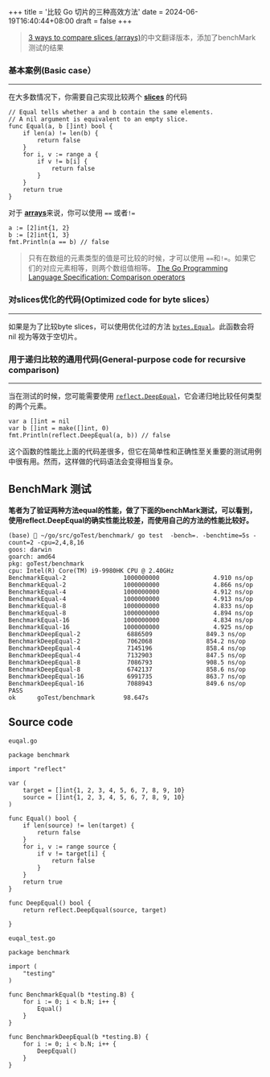 +++
title = '比较 Go 切片的三种高效方法'
date = 2024-06-19T16:40:44+08:00
draft = false
+++

> [3 ways to compare slices (arrays)](https://yourbasic.org/golang/compare-slices/)的中文翻译版本，添加了benchMark 测试的结果



### 基本案例(Basic case）
----------

在大多数情况下，你需要自己实现比较两个 [**slices**](https://yourbasic.org/golang/slices-explained/) 的代码

```Golang
// Equal tells whether a and b contain the same elements.
// A nil argument is equivalent to an empty slice.
func Equal(a, b []int) bool {
    if len(a) != len(b) {
        return false
    }
    for i, v := range a {
        if v != b[i] {
            return false
        }
    }
    return true
}
```

对于  [**arrays**](https://yourbasic.org/golang/slices-explained/)来说，你可以使用  `==` 或者`!=`

```
a := [2]int{1, 2}
b := [2]int{1, 3}
fmt.Println(a == b) // false
```

>只有在数组的元素类型的值是可比较的时候，才可以使用 `==`和`!=`。如果它们的对应元素相等，则两个数组值相等。
[The Go Programming Language Specification: Comparison operators](https://golang.org/ref/spec#Comparison_operators)

### 对slices优化的代码(Optimized code for byte slices）
------------------------------

如果是为了比较byte slices，可以使用优化过的方法 [`bytes.Equal`](https://golang.org/pkg/bytes/#Equal)。此函数会将 nil 视为等效于空切片。

### 用于递归比较的通用代码(General-purpose code for recursive comparison)
---------------------------------------------

当在测试的时候，您可能需要使用 [`reflect.DeepEqual`](https://golang.org/pkg/reflect/#DeepEqual)，它会递归地比较任何类型的两个元素。

```
var a []int = nil
var b []int = make([]int, 0)
fmt.Println(reflect.DeepEqual(a, b)) // false
```

这个函数的性能比上面的代码差很多，但它在简单性和正确性至关重要的测试用例中很有用。然而，这样做的代码语法会变得相当复杂。

BenchMark 测试
----------

**笔者为了验证两种方法equal的性能，做了下面的benchMark测试，可以看到，使用reflect.DeepEqual的确实性能比较差，而使用自己的方法的性能比较好。**
```
(base)  ~/go/src/goTest/benchmark/ go test  -bench=. -benchtime=5s -count=2 -cpu=2,4,8,16
goos: darwin
goarch: amd64
pkg: goTest/benchmark
cpu: Intel(R) Core(TM) i9-9980HK CPU @ 2.40GHz
BenchmarkEqual-2                1000000000               4.910 ns/op
BenchmarkEqual-2                1000000000               4.866 ns/op
BenchmarkEqual-4                1000000000               4.912 ns/op
BenchmarkEqual-4                1000000000               4.913 ns/op
BenchmarkEqual-8                1000000000               4.833 ns/op
BenchmarkEqual-8                1000000000               4.894 ns/op
BenchmarkEqual-16               1000000000               4.834 ns/op
BenchmarkEqual-16               1000000000               4.925 ns/op
BenchmarkDeepEqual-2             6886509               849.3 ns/op
BenchmarkDeepEqual-2             7062068               854.2 ns/op
BenchmarkDeepEqual-4             7145196               858.4 ns/op
BenchmarkDeepEqual-4             7132903               847.5 ns/op
BenchmarkDeepEqual-8             7086793               908.5 ns/op
BenchmarkDeepEqual-8             6742137               858.6 ns/op
BenchmarkDeepEqual-16            6991735               863.7 ns/op
BenchmarkDeepEqual-16            7088943               849.6 ns/op
PASS
ok      goTest/benchmark        98.647s

```

Source code
------------------------------
 `euqal.go`
```
package benchmark

import "reflect"

var (
	target = []int{1, 2, 3, 4, 5, 6, 7, 8, 9, 10}
	source = []int{1, 2, 3, 4, 5, 6, 7, 8, 9, 10}
)

func Equal() bool {
	if len(source) != len(target) {
		return false
	}
	for i, v := range source {
		if v != target[i] {
			return false
		}
	}
	return true
}

func DeepEqual() bool {
	return reflect.DeepEqual(source, target)

}

```
 `euqal_test.go`
```
package benchmark

import (
	"testing"
)

func BenchmarkEqual(b *testing.B) {
	for i := 0; i < b.N; i++ {
		Equal()
	}
}

func BenchmarkDeepEqual(b *testing.B) {
	for i := 0; i < b.N; i++ {
		DeepEqual()
	}
}

```